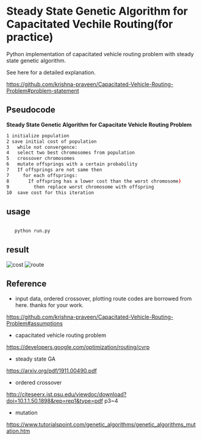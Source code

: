 # Steady State Genetic Algorithm for Capacitated Vechile Routing(for practice)

Python implementation of capacitated vehicle routing problem with steady state genetic algorithm.

See here for a detailed explanation.

https://github.com/krishna-praveen/Capacitated-Vehicle-Routing-Problem#problem-statement

## Pseudocode

<b>Steady State Genetic Algorithm for Capacitate Vehicle Routing Problem</b>

 ```bash
1 initialize population
2 save initial cost of population
3   while not convergence:
4   select two best chromosomes from population
5   crossover chromosomes 
6   mutate offsprings with a certain probability
7   If offsprings are not same then 
7     for each offsprings:
8       If offspring has a lower cost than the worst chromosome) 
9         then replace worst chromosome with offspring
10  save cost for this iteration

 ```

## usage


 ```bash
 
    python run.py

 ```

## result

![cost](https://user-images.githubusercontent.com/28619620/145239898-183a54d1-6fa5-41be-927e-79329d87895b.png)
![route](https://user-images.githubusercontent.com/28619620/145239929-1c85429b-43a6-4d2c-9f87-0bdf2e1ddee6.png)


## Reference
- input data, ordered crossover, plotting route codes are borrowed from here. thanks for your work.

https://github.com/krishna-praveen/Capacitated-Vehicle-Routing-Problem#assumptions

- capacitated vehicle routing problem

https://developers.google.com/optimization/routing/cvrp

- steady state GA

https://arxiv.org/pdf/1911.00490.pdf

- ordered crossover

http://citeseerx.ist.psu.edu/viewdoc/download?doi=10.1.1.50.1898&rep=rep1&type=pdf p3~4

- mutation

https://www.tutorialspoint.com/genetic_algorithms/genetic_algorithms_mutation.htm

